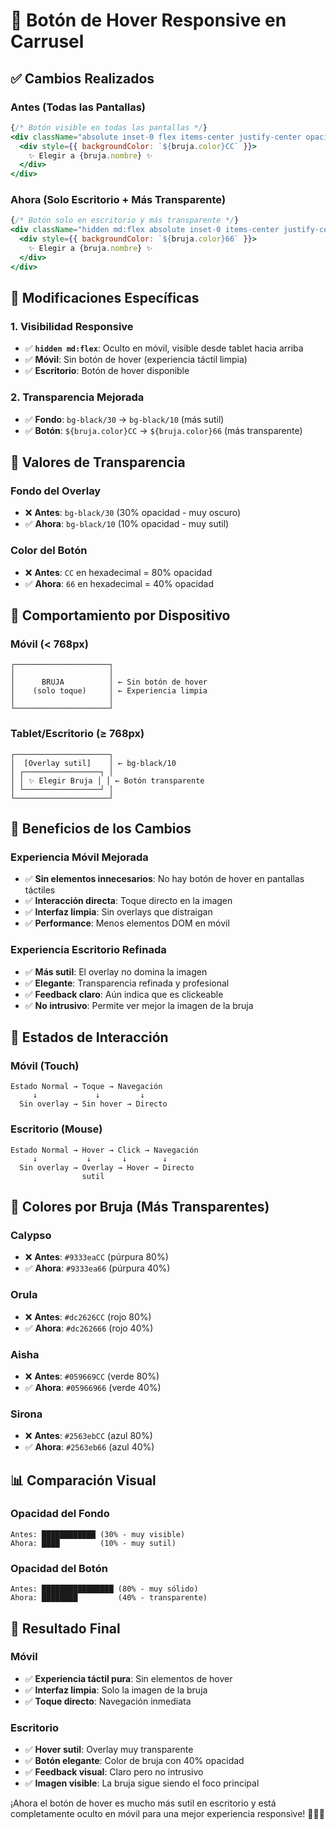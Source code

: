 # 📱 Botón de Hover Responsive en Carrusel

## ✅ Cambios Realizados

### **Antes (Todas las Pantallas)**
```jsx
{/* Botón visible en todas las pantallas */}
<div className="absolute inset-0 flex items-center justify-center opacity-0 group-hover:opacity-100 transition-opacity duration-300 bg-black/30">
  <div style={{ backgroundColor: `${bruja.color}CC` }}>
    ✨ Elegir a {bruja.nombre} ✨
  </div>
</div>
```

### **Ahora (Solo Escritorio + Más Transparente)**
```jsx
{/* Botón solo en escritorio y más transparente */}
<div className="hidden md:flex absolute inset-0 items-center justify-center opacity-0 group-hover:opacity-100 transition-opacity duration-300 bg-black/10">
  <div style={{ backgroundColor: `${bruja.color}66` }}>
    ✨ Elegir a {bruja.nombre} ✨
  </div>
</div>
```

## 🔧 Modificaciones Específicas

### **1. Visibilidad Responsive**
- ✅ **`hidden md:flex`**: Oculto en móvil, visible desde tablet hacia arriba
- ✅ **Móvil**: Sin botón de hover (experiencia táctil limpia)
- ✅ **Escritorio**: Botón de hover disponible

### **2. Transparencia Mejorada**
- ✅ **Fondo**: `bg-black/30` → `bg-black/10` (más sutil)
- ✅ **Botón**: `${bruja.color}CC` → `${bruja.color}66` (más transparente)

## 🎨 Valores de Transparencia

### **Fondo del Overlay**
- ❌ **Antes**: `bg-black/30` (30% opacidad - muy oscuro)
- ✅ **Ahora**: `bg-black/10` (10% opacidad - muy sutil)

### **Color del Botón**
- ❌ **Antes**: `CC` en hexadecimal = 80% opacidad
- ✅ **Ahora**: `66` en hexadecimal = 40% opacidad

## 📱 Comportamiento por Dispositivo

### **Móvil (< 768px)**
```
┌─────────────────────┐
│                     │
│      BRUJA          │ ← Sin botón de hover
│    (solo toque)     │ ← Experiencia limpia
│                     │
└─────────────────────┘
```

### **Tablet/Escritorio (≥ 768px)**
```
┌─────────────────────┐
│  [Overlay sutil]    │ ← bg-black/10
│ ┌─────────────────┐ │
│ │ ✨ Elegir Bruja │ │ ← Botón transparente
│ └─────────────────┘ │
└─────────────────────┘
```

## 🎯 Beneficios de los Cambios

### **Experiencia Móvil Mejorada**
- ✅ **Sin elementos innecesarios**: No hay botón de hover en pantallas táctiles
- ✅ **Interacción directa**: Toque directo en la imagen
- ✅ **Interfaz limpia**: Sin overlays que distraigan
- ✅ **Performance**: Menos elementos DOM en móvil

### **Experiencia Escritorio Refinada**
- ✅ **Más sutil**: El overlay no domina la imagen
- ✅ **Elegante**: Transparencia refinada y profesional
- ✅ **Feedback claro**: Aún indica que es clickeable
- ✅ **No intrusivo**: Permite ver mejor la imagen de la bruja

## 🔄 Estados de Interacción

### **Móvil (Touch)**
```
Estado Normal → Toque → Navegación
     ↓             ↓         ↓
  Sin overlay → Sin hover → Directo
```

### **Escritorio (Mouse)**
```
Estado Normal → Hover → Click → Navegación
     ↓           ↓       ↓        ↓
  Sin overlay → Overlay → Hover → Directo
                sutil
```

## 🎨 Colores por Bruja (Más Transparentes)

### **Calypso**
- ❌ **Antes**: `#9333eaCC` (púrpura 80%)
- ✅ **Ahora**: `#9333ea66` (púrpura 40%)

### **Orula**
- ❌ **Antes**: `#dc2626CC` (rojo 80%)
- ✅ **Ahora**: `#dc262666` (rojo 40%)

### **Aisha**
- ❌ **Antes**: `#059669CC` (verde 80%)
- ✅ **Ahora**: `#05966966` (verde 40%)

### **Sirona**
- ❌ **Antes**: `#2563ebCC` (azul 80%)
- ✅ **Ahora**: `#2563eb66` (azul 40%)

## 📊 Comparación Visual

### **Opacidad del Fondo**
```
Antes: ████████████ (30% - muy visible)
Ahora: ████         (10% - muy sutil)
```

### **Opacidad del Botón**
```
Antes: ████████████████ (80% - muy sólido)
Ahora: ████████         (40% - transparente)
```

## 🚀 Resultado Final

### **Móvil**
- ✅ **Experiencia táctil pura**: Sin elementos de hover
- ✅ **Interfaz limpia**: Solo la imagen de la bruja
- ✅ **Toque directo**: Navegación inmediata

### **Escritorio**
- ✅ **Hover sutil**: Overlay muy transparente
- ✅ **Botón elegante**: Color de bruja con 40% opacidad
- ✅ **Feedback visual**: Claro pero no intrusivo
- ✅ **Imagen visible**: La bruja sigue siendo el foco principal

¡Ahora el botón de hover es mucho más sutil en escritorio y está completamente oculto en móvil para una mejor experiencia responsive! 🎉📱✨
